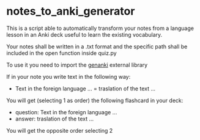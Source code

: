 # notes_to_anki_generator
This is a script able to automatically transform your notes from a language lesson in an Anki deck useful to learn the existing vocabulary.

Your notes shall be written in a .txt format and the specific path shall be included in the open function inside quiz.py 

To use it you need to import the [genanki](https://github.com/kerrickstaley/genanki) external library 

If in your note you write text in the following way:

* Text in the foreign language ... = traslation of the text ...

You will get (selecting 1 as order) the following flashcard in your deck:

* question: Text in the foreign language ... 
* answer: traslation of the text ...

You will get the opposite order selecting 2
